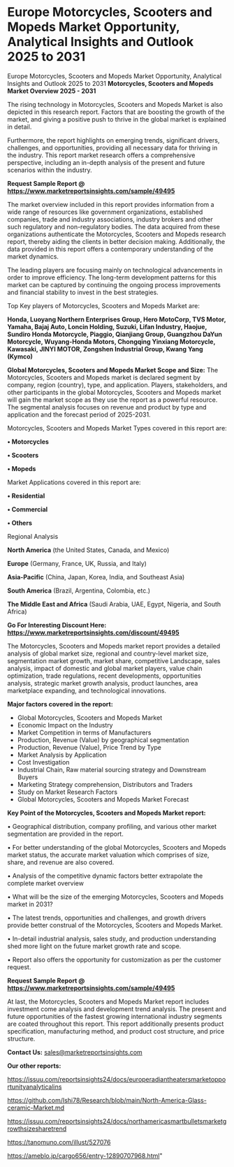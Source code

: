 # Europe Motorcycles, Scooters and Mopeds Market Opportunity, Analytical Insights and Outlook 2025 to 2031
Europe Motorcycles, Scooters and Mopeds Market Opportunity, Analytical Insights and Outlook 2025 to 2031
<Strong> Motorcycles, Scooters and Mopeds Market Overview 2025 - 2031</strong>

The rising technology in Motorcycles, Scooters and Mopeds Market is also depicted in this research report. Factors that are boosting the growth of the market, and giving a positive push to thrive in the global market is explained in detail.

Furthermore, the report highlights on emerging trends, significant drivers, challenges, and opportunities, providing all necessary data for thriving in the industry. This report market research offers a comprehensive perspective, including an in-depth analysis of the present and future scenarios within the industry.

<strong>Request Sample Report @ <a href=https://www.marketreportsinsights.com/sample/49495>https://www.marketreportsinsights.com/sample/49495</a></strong>

The market overview included in this report provides information from a wide range of resources like government organizations, established companies, trade and industry associations, industry brokers and other such regulatory and non-regulatory bodies. The data acquired from these organizations authenticate the Motorcycles, Scooters and Mopeds research report, thereby aiding the clients in better decision making. Additionally, the data provided in this report offers a contemporary understanding of the market dynamics.

The leading players are focusing mainly on technological advancements in order to improve efficiency. The long-term development patterns for this market can be captured by continuing the ongoing process improvements and financial stability to invest in the best strategies.

Top Key players of Motorcycles, Scooters and Mopeds Market are:

<strong>Honda, Luoyang Northern Enterprises Group, Hero MotoCorp, TVS Motor, Yamaha, Bajaj Auto, Loncin Holding, Suzuki, Lifan Industry, Haojue, Sundiro Honda Motorcycle, Piaggio, Qianjiang Group, Guangzhou DaYun Motorcycle, Wuyang-Honda Motors, Chongqing Yinxiang Motorcycle, Kawasaki, JINYI MOTOR, Zongshen Industrial Group, Kwang Yang (Kymco)</strong>

<strong><b>Global Motorcycles, Scooters and Mopeds Market Scope and Size:</b></strong>
The Motorcycles, Scooters and Mopeds market is declared segment by company, region (country), type, and application. Players, stakeholders, and other participants in the global Motorcycles, Scooters and Mopeds market will gain the market scope as they use the report as a powerful resource. The segmental analysis focuses on revenue and product by type and application and the forecast period of 2025-2031.

Motorcycles, Scooters and Mopeds Market Types covered in this report are:

<strong>•  Motorcycles

•  Scooters

•  Mopeds</strong>

Market Applications covered in this report are:

<strong>•  Residential

•  Commercial

•  Others</strong> 

Regional Analysis

<strong>North America</strong> (the United States, Canada, and Mexico)

<strong>Europe</strong> (Germany, France, UK, Russia, and Italy)

<strong>Asia-Pacific</strong> (China, Japan, Korea, India, and Southeast Asia)

<strong>South America</strong> (Brazil, Argentina, Colombia, etc.)

<strong>The Middle East and Africa</strong> (Saudi Arabia, UAE, Egypt, Nigeria, and South Africa)

<strong>Go For Interesting Discount Here: <a href=https://www.marketreportsinsights.com/discount/49495>https://www.marketreportsinsights.com/discount/49495</a></strong>

The Motorcycles, Scooters and Mopeds market report provides a detailed analysis of global market size, regional and country-level market size, segmentation market growth, market share, competitive Landscape, sales analysis, impact of domestic and global market players, value chain optimization, trade regulations, recent developments, opportunities analysis, strategic market growth analysis, product launches, area marketplace expanding, and technological innovations.

<strong><b>Major factors covered in the report:</b></strong>
<ul>
  <li>Global Motorcycles, Scooters and Mopeds Market </li>
  <li>Economic Impact on the Industry</li>
  <li>Market Competition in terms of Manufacturers</li>
  <li>Production, Revenue (Value) by geographical segmentation</li>
  <li>Production, Revenue (Value), Price Trend by Type</li>
  <li>Market Analysis by Application</li>
  <li>Cost Investigation</li>
  <li>Industrial Chain, Raw material sourcing strategy and Downstream Buyers</li>
  <li>Marketing Strategy comprehension, Distributors and Traders</li>
  <li>Study on Market Research Factors</li>
  <li>Global Motorcycles, Scooters and Mopeds Market Forecast</li>
</ul>

<strong><b>Key Point of the Motorcycles, Scooters and Mopeds Market report:</b></strong>

• Geographical distribution, company profiling, and various other market segmentation are provided in the report.

• For better understanding of the global Motorcycles, Scooters and Mopeds market status, the accurate market valuation which comprises of size, share, and revenue are also covered.

• Analysis of the competitive dynamic factors better extrapolate the complete market overview

• What will be the size of the emerging Motorcycles, Scooters and Mopeds market in 2031?

• The latest trends, opportunities and challenges, and growth drivers provide better construal of the Motorcycles, Scooters and Mopeds Market.

• In-detail industrial analysis, sales study, and production understanding shed more light on the future market growth rate and scope.

• Report also offers the opportunity for customization as per the customer request.

<strong>Request Sample Report @ <a href=https://www.marketreportsinsights.com/sample/49495>https://www.marketreportsinsights.com/sample/49495</a></strong>

At last, the Motorcycles, Scooters and Mopeds Market report includes investment come analysis and development trend analysis. The present and future opportunities of the fastest growing international industry segments are coated throughout this report. This report additionally presents product specification, manufacturing method, and product cost structure, and price structure.

<strong>Contact Us:</strong>
sales@marketreportsinsights.com

<strong>Our other reports:</strong>

<a href=https://issuu.com/reportsinsights24/docs/europeradiantheatersmarketopportunityanalyticalins>https://issuu.com/reportsinsights24/docs/europeradiantheatersmarketopportunityanalyticalins</a>

<a href=https://github.com/Ishi78/Research/blob/main/North-America-Glass-ceramic-Market.md>https://github.com/Ishi78/Research/blob/main/North-America-Glass-ceramic-Market.md</a>

<a href=https://issuu.com/reportsinsights24/docs/northamericasmartbulletsmarketgrowthsizesharetrend>https://issuu.com/reportsinsights24/docs/northamericasmartbulletsmarketgrowthsizesharetrend</a>

<a href=https://tanomuno.com/illust/527076>https://tanomuno.com/illust/527076</a>

<a href=https://ameblo.jp/cargo656/entry-12890707968.html>https://ameblo.jp/cargo656/entry-12890707968.html</a>"
